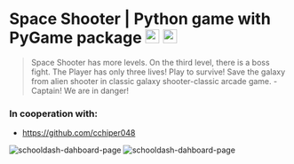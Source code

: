 # Space Shooter | Python game with PyGame package  <img height="25" src="https://upload.wikimedia.org/wikipedia/commons/thumb/c/c3/Python-logo-notext.svg/2048px-Python-logo-notext.svg.png" /> <img height="25" src="https://upload.wikimedia.org/wikipedia/commons/a/a9/Pygame_logo.gif" />

>Space Shooter has more levels. On the third level, there is a boss fight. The Player has only three lives! Play to survive! Save the galaxy from alien shooter in classic galaxy shooter-classic arcade game. - Captain! We are in danger! 

### In cooperation with:
- https://github.com/cchiper048

![schooldash-dahboard-page](https://i.postimg.cc/xdHG7mSv/1.png)
![schooldash-dahboard-page](https://i.postimg.cc/52XSBG7k/2.png)

